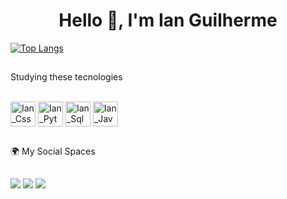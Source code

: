 <h1 align="center">Hello 👋, I'm Ian Guilherme</h1>

[![Top Langs](https://github-readme-stats.vercel.app/api/top-langs/?username=Ccedilha&layout=compact&theme=transparent)](https://github.com/anuraghazra/github-readme-stats)

##
Studying these tecnologies 
<div style="display: inline_block"><br>
  <img align="center" alt="Ian_Css" height="40" width="40" src="https://cdn.jsdelivr.net/gh/devicons/devicon@latest/icons/css3/css3-original.svg" />
  <img align="center" alt="Ian_Python" height="40" width="40" src="https://cdn.jsdelivr.net/gh/devicons/devicon@latest/icons/python/python-original.svg" />
  <img align="center" alt="Ian_Sql" height="40" width="40" src="https://cdn.jsdelivr.net/gh/devicons/devicon@latest/icons/mysql/mysql-original.svg" />
  <img align="center" alt="Ian_Java" height="40" width="40" src="https://cdn.jsdelivr.net/gh/devicons/devicon@latest/icons/java/java-original.svg" />

  </div>
  
##
🌍 My Social Spaces
<div>

##  
  <a href="https://www.instagram.com/cedilha0/" target="_blank"><img src="https://img.shields.io/badge/-Instagram-%23E4405F?style=for-the-badge&logo=instagram&logoColor=white" target="_blank"></a>
  <a href="https://www.last.fm/pt/user/cecidilha1" target="_blank"><img src="https://img.shields.io/badge/last.fm-D51007?style=for-the-badge&logo=last.fm&logoColor=white"></a> 
  <a href="https://open.spotify.com/user/tpe2t3bq55rx06b2ugahhf340?si=847c23e866a74f7e" target="_blank"><img src="https://img.shields.io/badge/Spotify-1ED760?&style=for-the-badge&logo=spotify&logoColor=white"></a> 
  
</div>

